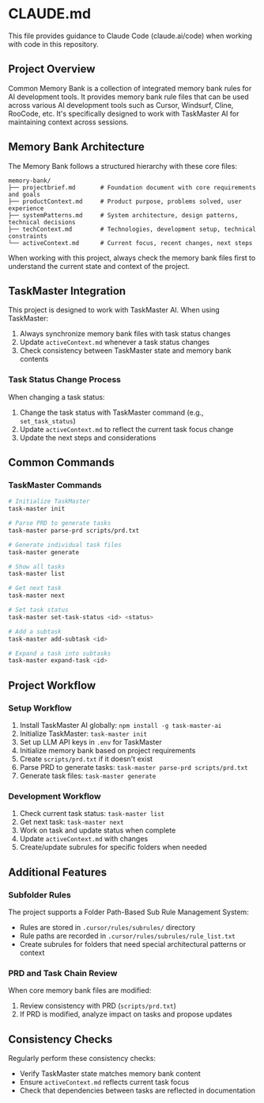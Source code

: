 # CLAUDE.md

This file provides guidance to Claude Code (claude.ai/code) when working with code in this repository.

## Project Overview

Common Memory Bank is a collection of integrated memory bank rules for AI development tools. It provides memory bank rule files that can be used across various AI development tools such as Cursor, Windsurf, Cline, RooCode, etc. It's specifically designed to work with TaskMaster AI for maintaining context across sessions.

## Memory Bank Architecture

The Memory Bank follows a structured hierarchy with these core files:

```
memory-bank/
├── projectbrief.md       # Foundation document with core requirements and goals
├── productContext.md     # Product purpose, problems solved, user experience
├── systemPatterns.md     # System architecture, design patterns, technical decisions
├── techContext.md        # Technologies, development setup, technical constraints
└── activeContext.md      # Current focus, recent changes, next steps
```

When working with this project, always check the memory bank files first to understand the current state and context of the project.

## TaskMaster Integration

This project is designed to work with TaskMaster AI. When using TaskMaster:

1. Always synchronize memory bank files with task status changes
2. Update `activeContext.md` whenever a task status changes
3. Check consistency between TaskMaster state and memory bank contents

### Task Status Change Process

When changing a task status:
1. Change the task status with TaskMaster command (e.g., `set_task_status`)
2. Update `activeContext.md` to reflect the current task focus change
3. Update the next steps and considerations

## Common Commands

### TaskMaster Commands

```bash
# Initialize TaskMaster
task-master init

# Parse PRD to generate tasks
task-master parse-prd scripts/prd.txt

# Generate individual task files
task-master generate

# Show all tasks
task-master list

# Get next task
task-master next

# Set task status
task-master set-task-status <id> <status>

# Add a subtask
task-master add-subtask <id>

# Expand a task into subtasks
task-master expand-task <id>
```

## Project Workflow

### Setup Workflow

1. Install TaskMaster AI globally: `npm install -g task-master-ai`
2. Initialize TaskMaster: `task-master init`
3. Set up LLM API keys in `.env` for TaskMaster
4. Initialize memory bank based on project requirements
5. Create `scripts/prd.txt` if it doesn't exist
6. Parse PRD to generate tasks: `task-master parse-prd scripts/prd.txt`
7. Generate task files: `task-master generate`

### Development Workflow

1. Check current task status: `task-master list`
2. Get next task: `task-master next`
3. Work on task and update status when complete
4. Update `activeContext.md` with changes
5. Create/update subrules for specific folders when needed

## Additional Features

### Subfolder Rules

The project supports a Folder Path-Based Sub Rule Management System:
- Rules are stored in `.cursor/rules/subrules/` directory
- Rule paths are recorded in `.cursor/rules/subrules/rule_list.txt`
- Create subrules for folders that need special architectural patterns or context

### PRD and Task Chain Review

When core memory bank files are modified:
1. Review consistency with PRD (`scripts/prd.txt`)
2. If PRD is modified, analyze impact on tasks and propose updates

## Consistency Checks

Regularly perform these consistency checks:
- Verify TaskMaster state matches memory bank content
- Ensure `activeContext.md` reflects current task focus
- Check that dependencies between tasks are reflected in documentation